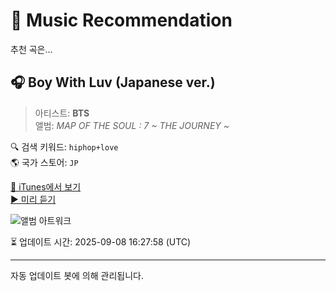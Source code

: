 
# 🎵 Music Recommendation

추천 곡은...

## 🎧 Boy With Luv (Japanese ver.)  
> 아티스트: **BTS**  
> 앨범: _MAP OF THE SOUL : 7 ~ THE JOURNEY ~_  

🔍 검색 키워드: `hiphop+love`  
🌎 국가 스토어: `JP`

[🔗 iTunes에서 보기](https://music.apple.com/jp/album/boy-with-luv-japanese-ver/1517969553?i=1517969616&uo=4)  
[▶️ 미리 듣기](https://audio-ssl.itunes.apple.com/itunes-assets/AudioPreview125/v4/12/8c/9a/128c9ad1-3666-056b-b541-b5261a523dc9/mzaf_1008205228975516183.plus.aac.p.m4a)

![앨범 아트워크](https://is1-ssl.mzstatic.com/image/thumb/Music115/v4/89/a4/81/89a481e5-2784-70d6-8404-3642871ca493/20UMGIM44782.rgb.jpg/100x100bb.jpg)

⏳ 업데이트 시간: 2025-09-08 16:27:58 (UTC)

---
자동 업데이트 봇에 의해 관리됩니다.

